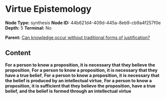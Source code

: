 # Virtue Epistemology

**Node Type:** synthesis
**Node ID:** 44b621d4-409d-445a-8eb9-cb9a4f257f0e
**Depth:** 5
**Terminal:** No

**Parent:** [Can knowledge occur without traditional forms of justification?](can-knowledge-occur-without-traditional-forms-of-justification-antithesis-972b2c76-f12c-4406-9e0d-308e03808a47.md)

## Content

**For a person to know a proposition, it is necessary that they believe the proposition**, **For a person to know a proposition, it is necessary that they have a true belief**, **For a person to know a proposition, it is necessary that the belief is produced by an intellectual virtue**, **For a person to know a proposition, it is sufficient that they believe the proposition, have a true belief, and the belief is formed through an intellectual virtue**
